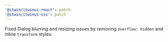 ```yaml
---
'@itwin/itwinui-react': patch
'@itwin/itwinui-css': patch
---
```


Fixed Dialog blurring and resizing issues by removing `overflow: hidden` and inline `transform` styles.
